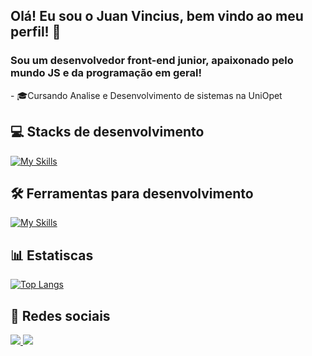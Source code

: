 ## <strong>Olá! Eu sou o Juan Vincius, bem vindo ao meu perfil!</strong> 👋
<h3>Sou um desenvolvedor front-end junior, apaixonado pelo mundo JS e da programação em geral!</h3> 
- 🎓Cursando Analise e Desenvolvimento de sistemas na UniOpet

## 💻 Stacks de desenvolvimento
[![My Skills](https://skillicons.dev/icons?i=js,ts,react,redux,html,css,sass,php,cs)](https://skillicons.dev)

## 🛠️ Ferramentas para desenvolvimento
[![My Skills](https://skillicons.dev/icons?i=vscode,figma,git)](https://skillicons.dev)

## 📊 Estatiscas
[![Top Langs](https://github-readme-stats.vercel.app/api/top-langs/?username=devjuanvinicius&layout=compact&theme=github_dark)](https://github.com/devjuanvinicius/github-readme-stats)

## 📱 Redes sociais
<a href="https://www.linkedin.com/in/juan-vinicius-dev/">
  <img src="https://img.shields.io/badge/LinkedIn-0077B5?style=for-the-badge&logo=linkedin&logoColor=white">
</a>
<a href="https://www.instagram.com/imnotjuvn/">
  <img src="https://img.shields.io/badge/Instagram-E4405F?style=for-the-badge&logo=instagram&logoColor=white">
</a>
